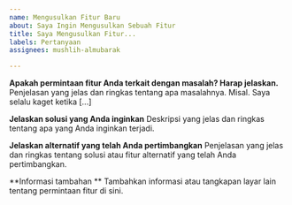 ```yaml
---
name: Mengusulkan Fitur Baru
about: Saya Ingin Mengusulkan Sebuah Fitur
title: Saya Mengusulkan Fitur...
labels: Pertanyaan
assignees: mushlih-almubarak

---
```


**Apakah permintaan fitur Anda terkait dengan masalah? Harap jelaskan.**
Penjelasan yang jelas dan ringkas tentang apa masalahnya. Misal. Saya selalu kaget ketika [...]

**Jelaskan solusi yang Anda inginkan**
Deskripsi yang jelas dan ringkas tentang apa yang Anda inginkan terjadi.

**Jelaskan alternatif yang telah Anda pertimbangkan**
Penjelasan yang jelas dan ringkas tentang solusi atau fitur alternatif yang telah Anda pertimbangkan.

**Informasi tambahan **
Tambahkan informasi atau tangkapan layar lain tentang permintaan fitur di sini.
